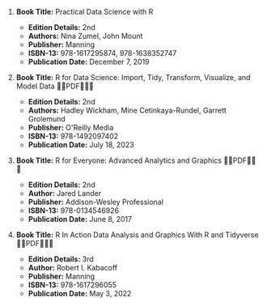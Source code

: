 1. **Book Title:** Practical Data Science with R
   - **Edition Details:** 2nd
   - **Authors:** Nina Zumel, John Mount
   - **Publisher:** Manning
   - **ISBN-13:** 978-1617295874, 978-1638352747
   - **Publication Date:** December 7, 2019

2. **Book Title:** R for Data Science: Import, Tidy, Transform, Visualize, and Model Data 🚨🚨PDF🚨🚨🚨
   - **Edition Details:** 2nd
   - **Authors:** Hadley Wickham, Mine Cetinkaya-Rundel, Garrett Grolemund
   - **Publisher:** O'Reilly Media
   - **ISBN-13:** 978-1492097402
   - **Publication Date:** July 18, 2023

3. **Book Title:** R for Everyone: Advanced Analytics and Graphics 🚨🚨PDF🚨🚨🚨
   - **Edition Details:** 2nd
   - **Author:** Jared Lander
   - **Publisher:** Addison-Wesley Professional
   - **ISBN-13:** 978-0134546926
   - **Publication Date:** June 8, 2017

4. **Book Title:** R In Action Data Analysis and Graphics With R and Tidyverse 🚨🚨PDF🚨🚨🚨
   - **Edition Details:** 3rd
   - **Author:** Robert I. Kabacoff
   - **Publisher:** Manning
   - **ISBN-13:** 978-1617296055
   - **Publication Date:** May 3, 2022
